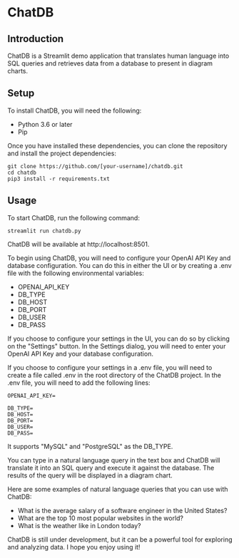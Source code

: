 # ChatDB

## Introduction

ChatDB is a Streamlit demo application that translates human language into SQL queries and retrieves data from a database to present in diagram charts.

## Setup

To install ChatDB, you will need the following:

* Python 3.6 or later
* Pip

Once you have installed these dependencies, you can clone the repository and install the project dependencies:

```
git clone https://github.com/[your-username]/chatdb.git
cd chatdb
pip3 install -r requirements.txt
```

## Usage

To start ChatDB, run the following command:

```
streamlit run chatdb.py
```

ChatDB will be available at http://localhost:8501.

To begin using ChatDB, you will need to configure your OpenAI API Key and database configuration. You can do this in either the UI or by creating a .env file with the following environmental variables:

* OPENAI_API_KEY
* DB_TYPE
* DB_HOST
* DB_PORT
* DB_USER
* DB_PASS

If you choose to configure your settings in the UI, you can do so by clicking on the "Settings" button. In the Settings dialog, you will need to enter your OpenAI API Key and your database configuration.

If you choose to configure your settings in a .env file, you will need to create a file called .env in the root directory of the ChatDB project. In the .env file, you will need to add the following lines:

```
OPENAI_API_KEY=

DB_TYPE=
DB_HOST=
DB_PORT=
DB_USER=
DB_PASS=
```

It supports "MySQL" and "PostgreSQL" as the DB_TYPE.

You can type in a natural language query in the text box and ChatDB will translate it into an SQL query and execute it against the database. The results of the query will be displayed in a diagram chart.

Here are some examples of natural language queries that you can use with ChatDB:

* What is the average salary of a software engineer in the United States?
* What are the top 10 most popular websites in the world?
* What is the weather like in London today?

ChatDB is still under development, but it can be a powerful tool for exploring and analyzing data. I hope you enjoy using it!
